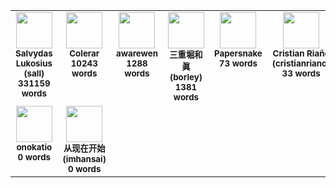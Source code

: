 <!-- CROWDIN-TRANSLATORS-START -->
<table style="width: 100%;"><tr>
              <td style="text-align:center; vertical-align: top;">
                  <img style="width: 58px" src="https://i2.wp.com/crowdin.com/images/user-picture.png?ssl=1"/>
                  <br />
                  <sub>
                      <b>Salvydas Lukosius (sall)</b>
                  </sub>
                  <br />
                  <sub>
                      <b>331159 words</b>
                  </sub>
              </td>
              <td style="text-align:center; vertical-align: top;">
                  <img style="width: 58px" src="https://i2.wp.com/crowdin.com/images/user-picture.png?ssl=1"/>
                  <br />
                  <sub>
                      <b>Colerar</b>
                  </sub>
                  <br />
                  <sub>
                      <b>10243 words</b>
                  </sub>
              </td>
              <td style="text-align:center; vertical-align: top;">
                  <img style="width: 58px" src="https://i2.wp.com/crowdin.com/images/user-picture.png?ssl=1"/>
                  <br />
                  <sub>
                      <b>awarewen</b>
                  </sub>
                  <br />
                  <sub>
                      <b>1288 words</b>
                  </sub>
              </td>
              <td style="text-align:center; vertical-align: top;">
                  <img style="width: 58px" src="https://i2.wp.com/crowdin.com/images/user-picture.png?ssl=1"/>
                  <br />
                  <sub>
                      <b>三重堀和眞 (borley)</b>
                  </sub>
                  <br />
                  <sub>
                      <b>1381 words</b>
                  </sub>
              </td>
              <td style="text-align:center; vertical-align: top;">
                  <img style="width: 58px" src="https://i2.wp.com/crowdin.com/images/user-picture.png?ssl=1"/>
                  <br />
                  <sub>
                      <b>Papersnake</b>
                  </sub>
                  <br />
                  <sub>
                      <b>73 words</b>
                  </sub>
              </td>
              <td style="text-align:center; vertical-align: top;">
                  <img style="width: 58px" src="https://i2.wp.com/crowdin.com/images/user-picture.png?ssl=1"/>
                  <br />
                  <sub>
                      <b>Cristian Riaño (cristianriano)</b>
                  </sub>
                  <br />
                  <sub>
                      <b>33 words</b>
                  </sub>
              </td>
              <td style="text-align:center; vertical-align: top;">
                  <img style="width: 58px" src="https://i2.wp.com/crowdin.com/images/user-picture.png?ssl=1"/>
                  <br />
                  <sub>
                      <b>enpitsulin (enpitsuLin)</b>
                  </sub>
                  <br />
                  <sub>
                      <b>0 words</b>
                  </sub>
              </td></tr><tr>
              <td style="text-align:center; vertical-align: top;">
                  <img style="width: 58px" src="https://i2.wp.com/crowdin.com/images/user-picture.png?ssl=1"/>
                  <br />
                  <sub>
                      <b>onokatio</b>
                  </sub>
                  <br />
                  <sub>
                      <b>0 words</b>
                  </sub>
              </td>
              <td style="text-align:center; vertical-align: top;">
                  <img style="width: 58px" src="https://i2.wp.com/crowdin.com/images/user-picture.png?ssl=1"/>
                  <br />
                  <sub>
                      <b>从现在开始 (imhansai)</b>
                  </sub>
                  <br />
                  <sub>
                      <b>0 words</b>
                  </sub>
              </td></tr></table>
<!-- CROWDIN-TRANSLATORS-END -->
